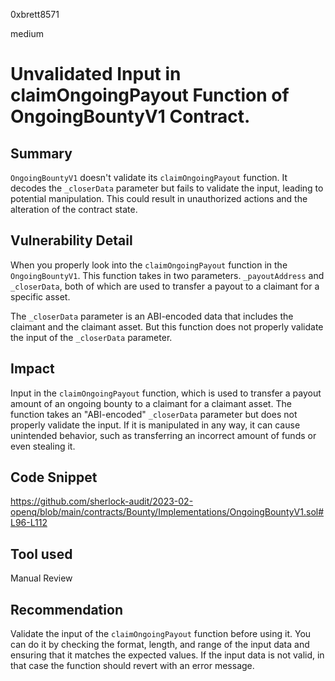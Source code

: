 0xbrett8571

medium

# Unvalidated Input in claimOngoingPayout Function of OngoingBountyV1 Contract.

## Summary
`OngoingBountyV1` doesn't validate its `claimOngoingPayout` function. It decodes the `_closerData` parameter but fails to validate the input, leading to potential manipulation. This could result in unauthorized actions and the alteration of the contract state.

## Vulnerability Detail
When you properly look into the `claimOngoingPayout` function in the `OngoingBountyV1`. This function takes in two parameters. `_payoutAddress` and `_closerData`, both of which are used to transfer a payout to a claimant for a specific asset. 

The `_closerData` parameter is an ABI-encoded data that includes the claimant and the claimant asset. But this function does not properly validate the input of the `_closerData` parameter.

## Impact
Input in the `claimOngoingPayout` function, which is used to transfer a payout amount of an ongoing bounty to a claimant for a claimant asset. The function takes an "ABI-encoded" `_closerData` parameter but does not properly validate the input. If it is manipulated in any way, it can cause unintended behavior, such as transferring an incorrect amount of funds or even stealing it.

## Code Snippet
https://github.com/sherlock-audit/2023-02-openq/blob/main/contracts/Bounty/Implementations/OngoingBountyV1.sol#L96-L112

## Tool used

Manual Review

## Recommendation
Validate the input of the `claimOngoingPayout` function before using it. You can do it by checking the format, length, and range of the input data and ensuring that it matches the expected values. If the input data is not valid, in that case the function should revert with an error message.